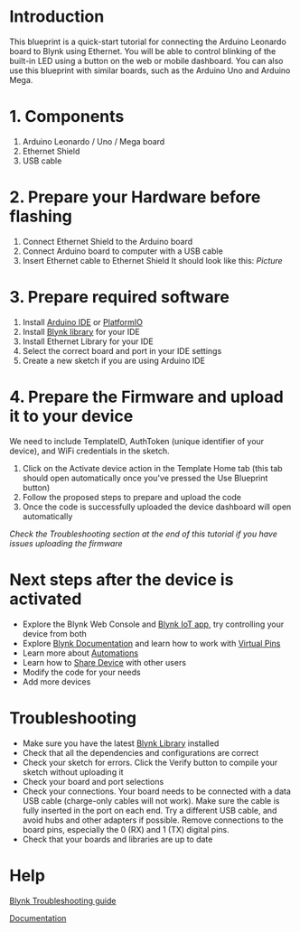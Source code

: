 # Introduction

This blueprint is a quick-start tutorial for connecting the Arduino Leonardo board to Blynk using Ethernet. You will be able to control blinking of the built-in LED using a button on the web or mobile dashboard. You can also use this blueprint with similar boards, such as the Arduino Uno and Arduino Mega.

# 1. Components 

1. Arduino Leonardo / Uno / Mega board
2. Ethernet Shield
3. USB cable


# 2. Prepare your Hardware before flashing

1. Connect Ethernet Shield to the Arduino board
2. Connect Arduino board to computer with a USB cable
3. Insert Ethernet cable to Ethernet Shield
It should look like this:
*Picture*

# 3. Prepare required software

1. Install [Arduino IDE](https://www.arduino.cc/en/software) or [PlatformIO](https://platformio.org/install)
2. Install [Blynk library](https://docs.blynk.io/en/blynk-library-firmware-api/installation) for your IDE
3. Install Ethernet Library for your IDE
4. Select the correct board and port in your IDE settings
5. Create a new sketch if you are using Arduino IDE


# 4. Prepare the Firmware and upload it to your device

We need to include TemplateID, AuthToken (unique identifier of your device), and WiFi credentials in the sketch.

1. Click on the Activate device action in the Template Home tab (this tab should open automatically once you've pressed the Use Blueprint button)
2. Follow the proposed steps to prepare and upload the code
3. Once the code is successfully uploaded the device dashboard will open automatically

_Check the Troubleshooting section at the end of this tutorial if you have issues uploading the firmware_


# Next steps after the device is activated

* Explore the Blynk Web Console and [Blynk IoT app](https://docs.blynk.io/en/downloads/blynk-apps-for-ios-and-android), try controlling your device from both
* Explore [Blynk Documentation](https://docs.blynk.io/en/) and learn how to work with [Virtual Pins](https://docs.blynk.io/en/getting-started/using-virtual-pins-to-control-physical-devices)
* Learn more about [Automations](https://docs.blynk.io/en/concepts/automations)
* Learn how to [Share Device](https://docs.blynk.io/en/concepts/users) with other users
* Modify the code for your needs
* Add more devices


# Troubleshooting

* Make sure you have the latest [Blynk Library](https://docs.blynk.io/en/blynk-library-firmware-api/installation) installed
* Check that all the dependencies and configurations are correct
* Check your sketch for errors. Click the Verify button to compile your sketch without uploading it
* Check your board and port selections
* Check your connections. Your board needs to be connected with a data USB cable (charge-only cables will not work). Make sure the cable is fully inserted in the port on each end. Try a different USB cable, and avoid hubs and other adapters if possible. Remove connections to the board pins, especially the 0 (RX) and 1 (TX) digital pins.
* Check that your boards and libraries are up to date

# Help
[Blynk Troubleshooting guide](https://docs.blynk.io/en/troubleshooting/general-issues)

[Documentation](https://docs.blynk.io/en/)
